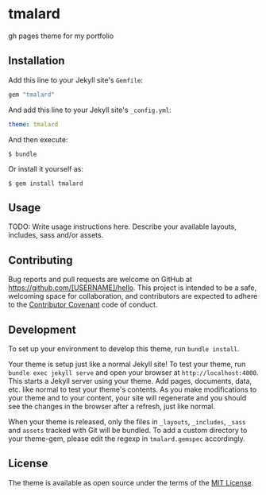 # tmalard

gh pages theme for my portfolio


## Installation

Add this line to your Jekyll site's `Gemfile`:

```ruby
gem "tmalard"
```

And add this line to your Jekyll site's `_config.yml`:

```yaml
theme: tmalard
```

And then execute:

    $ bundle

Or install it yourself as:

    $ gem install tmalard

## Usage

TODO: Write usage instructions here. Describe your available layouts, includes, sass and/or assets.

## Contributing

Bug reports and pull requests are welcome on GitHub at https://github.com/[USERNAME]/hello. This project is intended to be a safe, welcoming space for collaboration, and contributors are expected to adhere to the [Contributor Covenant](http://contributor-covenant.org) code of conduct.

## Development

To set up your environment to develop this theme, run `bundle install`.

Your theme is setup just like a normal Jekyll site! To test your theme, run `bundle exec jekyll serve` and open your browser at `http://localhost:4000`. This starts a Jekyll server using your theme. Add pages, documents, data, etc. like normal to test your theme's contents. As you make modifications to your theme and to your content, your site will regenerate and you should see the changes in the browser after a refresh, just like normal.

When your theme is released, only the files in `_layouts`, `_includes`, `_sass` and `assets` tracked with Git will be bundled.
To add a custom directory to your theme-gem, please edit the regexp in `tmalard.gemspec` accordingly.

## License

The theme is available as open source under the terms of the [MIT License](https://opensource.org/licenses/MIT).

